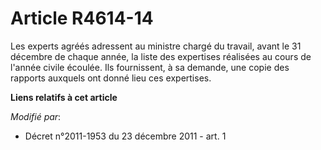 # Article R4614-14

Les experts agréés adressent au ministre chargé du travail, avant le 31 décembre de chaque année, la liste des expertises
réalisées au cours de l'année civile écoulée. Ils fournissent, à sa demande, une copie des rapports auxquels ont donné lieu
ces expertises.

**Liens relatifs à cet article**

_Modifié par_:

  - Décret n°2011-1953 du 23 décembre 2011 - art. 1
